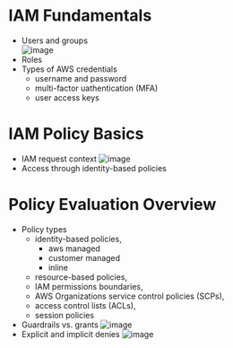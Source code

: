# IAM Fundamentals
- Users and groups  
![image](https://github.com/andrewhzy/notes/assets/71499897/d28b8cc1-f937-4e4d-b701-399a87b07488)
- Roles
- Types of AWS credentials
  - username and password
  - multi-factor uathentication (MFA)
  - user access keys

   
# IAM Policy Basics
- IAM request context
  ![image](https://github.com/andrewhzy/notes/assets/71499897/906559ef-1469-4a5e-bf08-1509a0446a45)
- Access through identity-based policies

  
# Policy Evaluation Overview
- Policy types
  - identity-based policies,
    - aws managed
    - customer managed
    - inline
  - resource-based policies,
  - IAM permissions boundaries,
  - AWS Organizations service control policies (SCPs),
  - access control lists (ACLs),
  - session policies
- Guardrails vs. grants
  ![image](https://github.com/andrewhzy/notes/assets/71499897/bbf16b95-862b-4d15-b2c1-8cf5a2c9a09a)
- Explicit and implicit denies
  ![image](https://github.com/andrewhzy/notes/assets/71499897/c9ea89e4-f6fd-455b-9b24-0a126f53e22b)



